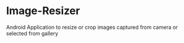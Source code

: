 # Image-Resizer
Android Application to resize or crop images captured from camera or selected from gallery
